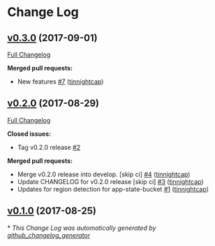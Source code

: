 # Change Log

## [v0.3.0](https://github.com/nubisproject/nubis-docker-deploy/tree/v0.3.0) (2017-09-01)
[Full Changelog](https://github.com/nubisproject/nubis-docker-deploy/compare/v0.2.0...v0.3.0)

**Merged pull requests:**

- New features [\#7](https://github.com/nubisproject/nubis-docker-deploy/pull/7) ([tinnightcap](https://github.com/tinnightcap))

## [v0.2.0](https://github.com/nubisproject/nubis-docker-deploy/tree/v0.2.0) (2017-08-29)
[Full Changelog](https://github.com/nubisproject/nubis-docker-deploy/compare/v0.1.0...v0.2.0)

**Closed issues:**

- Tag v0.2.0 release [\#2](https://github.com/nubisproject/nubis-docker-deploy/issues/2)

**Merged pull requests:**

- Merge v0.2.0 release into develop. \[skip ci\] [\#4](https://github.com/nubisproject/nubis-docker-deploy/pull/4) ([tinnightcap](https://github.com/tinnightcap))
- Update CHANGELOG for v0.2.0 release \[skip ci\] [\#3](https://github.com/nubisproject/nubis-docker-deploy/pull/3) ([tinnightcap](https://github.com/tinnightcap))
- Updates for region detection for app-state-bucket [\#1](https://github.com/nubisproject/nubis-docker-deploy/pull/1) ([tinnightcap](https://github.com/tinnightcap))

## [v0.1.0](https://github.com/nubisproject/nubis-docker-deploy/tree/v0.1.0) (2017-08-25)


\* *This Change Log was automatically generated by [github_changelog_generator](https://github.com/skywinder/Github-Changelog-Generator)*